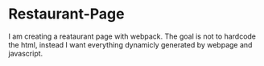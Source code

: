 # Restaurant-Page

I am creating a reataurant page with webpack.
The goal is not to hardcode the html, instead I want everything dynamicly generated by webpage and javascript.
